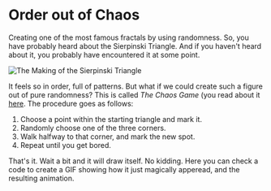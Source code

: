 # Order out of Chaos

Creating one of the most famous fractals by using randomness.
So, you have probably heard about the Sierpinski Triangle. And if you haven't heard about it, you probably have encountered it at some point. 

![The Making of the Sierpinski Triangle](https://user-images.githubusercontent.com/48697836/196031902-75f09497-02bb-46fd-9fcc-a245b56c6090.png)

It feels so in order, full of patterns. But what if we could create such a figure out of pure randomness? 
This is called *The Chaos Game* (you read about it [here](https://en.wikipedia.org/wiki/Chaos_game). The procedure goes as follows: 

1. Choose a point within the starting triangle and mark it. 
2. Randomly choose one of the three corners. 
3. Walk halfway to that corner, and mark the new spot. 
4. Repeat until you get bored. 


That's it. Wait a bit and it will draw itself. No kidding. 
Here you can check a code to create a GIF showing how it just magically apperead, and the resulting animation. 
